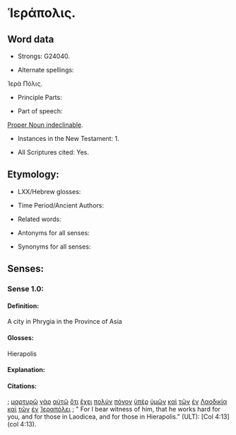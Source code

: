# Ἱεράπολις.

<!-- Status: S3=Needs2ndReview -->
<!-- Lexica used for edits: BDAG, LN, FFM, A-S  -->

## Word data

* Strongs: G24040.

* Alternate spellings:

Ἱερὰ Πόλις.

* Principle Parts: 

* Part of speech: 

[Proper Noun indeclinable](http://ugg.readthedocs.io/en/latest/proper_noun_indeclinable.html).

* Instances in the New Testament: 1.

* All Scriptures cited: Yes.

## Etymology: 

* LXX/Hebrew glosses: 

* Time Period/Ancient Authors: 

* Related words: 

* Antonyms for all senses:

* Synonyms for all senses: 

## Senses:

### Sense  1.0: 

#### Definition: 

A city in Phrygia in the Province of Asia

#### Glosses: 

Hierapolis

#### Explanation: 


#### Citations: 

; [μαρτυρῶ](../G31400/01.md) [γὰρ](../G10630/01.md) [αὐτῷ](../G08460/01.md) [ὅτι](../G37540/01.md) [ἔχει](../G21920/01.md) [πολὺν](../G41830/01.md) [πόνον](../G41920/01.md) [ὑπὲρ](../G52280/01.md) [ὑμῶν](../G47710/01.md) [καὶ](../G25320/01.md) [τῶν](../G35880/01.md) [ἐν](../G17220/01.md) [Λαοδικίᾳ](../G29930/01.md) [καὶ](../G25320/01.md) [τῶν](../G35880/01.md) [ἐν](../G17220/01.md) [Ἱεραπόλει](../G24040/01.md)
; " For I bear witness of him, that he works hard for you, and for those in Laodicea, and for those in Hierapolis." (ULT): 
[Col 4:13](col 4:13).
